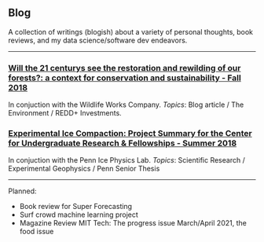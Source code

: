 ## Blog

A collection of writings (blogish) about a variety of personal thoughts, book reviews, and my data science/software dev endeavors. 

---


### [Will the 21 centurys see the restoration and rewilding of our forests?: a context for conservation and sustainability - Fall 2018](daniel-furman.github.io/psr_redd_blog.pdf) <br>
In conjuction with the Wildlife Works Company. *Topics*: Blog article / The Environment / REDD+ Investments.

### [Experimental Ice Compaction: Project Summary for the Center for Undergraduate Research & Fellowships - Summer 2018](https://www.curf.upenn.edu/project/furman-daniel-experimental-ice-compaction) <br>
In conjuction with the Penn Ice Physics Lab. *Topics*: Scientific Research / Experimental Geophysics / Penn Senior Thesis

---

Planned: 

* Book review for Super Forecasting
* Surf crowd machine learning project
* Magazine Review MIT Tech: The progress issue March/April 2021, the food issue

